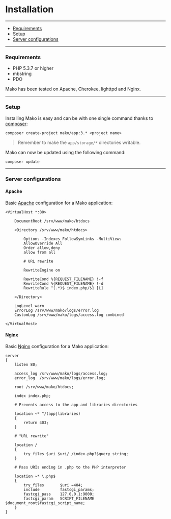 # Installation

--------------------------------------------------------

* [Requirements](#requirements)
* [Setup](#setup)
* [Server configurations](#server_configurations)

--------------------------------------------------------

<a id="requirements"></a>

### Requirements

* PHP 5.3.7 or higher
* mbstring
* PDO

Mako has been tested on Apache, Cherokee, lighttpd and Nginx.

--------------------------------------------------------

<a id="setup"></a>

### Setup

Installing Mako is easy and can be with one single command thanks to [composer](https://packagist.org/):

	composer create-project mako/app:3.* <project name>

> Remember to make the ```app/storage/*``` directories writable.

Mako can now be updated using the following command:

	composer update

--------------------------------------------------------

<a id="server_configurations"></a>

### Server configurations

#### Apache

Basic [Apache](http://www.apache.org/) configuration for a Mako application:

	<VirtualHost *:80>

		DocumentRoot /srv/www/mako/htdocs

		<Directory /srv/www/mako/htdocs>

			Options -Indexes FollowSymLinks -MultiViews
			AllowOverride All
			Order allow,deny
			allow from all

			# URL rewrite

			RewriteEngine on

			RewriteCond %{REQUEST_FILENAME} !-f
			RewriteCond %{REQUEST_FILENAME} !-d
			RewriteRule ^(.*)$ index.php/$1 [L]

		</Directory>

		LogLevel warn
		ErrorLog /srv/www/mako/logs/error.log
		CustomLog /srv/www/mako/logs/access.log combined
		
	</VirtualHost>

#### Nginx

Basic [Nginx](http://nginx.org/) configuration for a Mako application:

	server
	{
		listen 80;

		access_log /srv/www/mako/logs/access.log;
		error_log  /srv/www/mako/logs/error.log;

		root /srv/www/mako/htdocs;

		index index.php;

		# Prevents access to the app and libraries directories

		location ~* ^/(app|libraries)
		{
			return 403;
		}

		# "URL rewrite"

		location /
		{
			try_files $uri $uri/ /index.php?$query_string;
		}

		# Pass URIs ending in .php to the PHP interpreter

		location ~* \.php$
		{
			try_files       $uri =404;
			include         fastcgi_params;
			fastcgi_pass    127.0.0.1:9000;
			fastcgi_param   SCRIPT_FILENAME $document_root$fastcgi_script_name;
		}
	}
